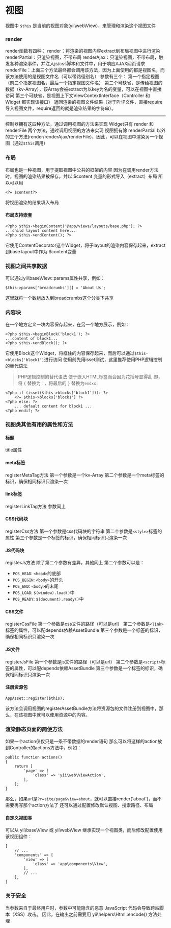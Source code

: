 # 视图

视图中 `$this` 是当前的视图对象(yii\web\View)，来管理和渲染这个视图文件

### render
render函数有四种：
render：将渲染的视图内容extract到布局视图中进行渲染
renderPartial：只渲染视图，不带布局
renderAjax：只渲染视图，不带布局，触发各种渲染事件，并注入js/css脚本和文件中，用于响应AJAX网页请求
renderFile：上面三个方法最终都会调用该方法，因为上面使用的都是视图名，而该方法使用的是视图文件名（可以带路径别名）
参数有三个：
第一个指定视图（前三个指定视图名，最后一个指定视图文件名）
第二个可缺省，是传给视图的数据（kv-Array），该Array会被extract为以key为名的变量，可以在视图中直接访问
第三个可缺省，是视图上下文ViewContextInterface（Controller 和 Widget 都实现该接口）
返回渲染的视图文件结果（对于PHP文件，直接require导入视图文件，require返回的就是渲染结果的字符串）。
******
控制器拥有这四种方法，通过调用视图的方法来实现
Widget只有 render 和 renderFile 两个方法，通过调用视图的方法来实现
视图拥有除 renderPartial 以外的三个方法(render/renderAjax/renderFile)，因此，可以在视图中渲染另一个视图（通过`$this`调用）


### 布局
布局也是一种视图，用于提取视图中公共的框架的内容
因为在调用render方法时，视图的渲染结果被保存，并以 $content 变量的形式导入（extract）布局
所以可以用
```
<?= $content?>
```
将视图渲染的结果填入布局
#### 布局支持嵌套
```
<?php $this->beginContent('@app/views/layouts/base.php'); ?>
...child layout content here...
<?php $this->endContent(); ?>
```
它使用ContentDecorator这个Widget，将子layout的渲染内容保存起来，extract 到base layout中作为 $content变量

### 视图之间共享数据
可以通过yii\base\View::params属性共享，例如：
```
$this->params['breadcrumbs'][] = 'About Us';
```
这里就将一个数组放入到breadcrumbs这个分类下共享

### 内容块
在一个地方定义一块内容保存起来，在另一个地方展示，例如：
```
<?php $this->beginBlock('block1'); ?>
...content of block1...
<?php $this->endBlock(); ?>
```
它使用Block这个Widget，将框住的内容保存起来，而后可以通过`$this->blocks['block1']`进行访问
使用前先用isset测试，这里推荐使用PHP逻辑控制的替代语法
> PHP逻辑控制的替代语法
> 便于嵌入HTML标签而会因为花括号显得乱
> 即，将 `{` 替换为 `:`，将最后的 `}` 替换为`endxx;`
```
<?php if (isset($this->blocks['block1'])): ?>
    <?= $this->blocks['block1'] ?>
<?php else: ?>
    ... default content for block1 ...
<?php endif; ?>
```

### 视图类其他有用的属性和方法
#### 标题
title属性
#### meta标签
registerMetaTag方法
第一个参数是一个kv-Array
第二个参数是一个meta标签的标识，确保相同标识只渲染一次
#### link标签
registerLinkTag方法
参数同上
#### CSS代码块
registerCss方法
第一个参数是css代码块的字符串
第二个参数是`<style>`标签的属性
第三个参数是一个标签的标识，确保相同标识只渲染一次
#### JS代码块
registerJs方法
除了第二个参数有差异，其他同上
第二个参数可以是：
+ `POS_HEAD`: `<head>`的底部
+ `POS_BEGIN`: `<body>`的开头
+ `POS_END`: `<body>`的末尾
+ `POS_LOAD`: `$(window).load()`中
+ `POS_READY`: `$(document).ready()`中
#### CSS文件
registerCssFile
第一个参数是css文件的路径（可以是url）
第二个参数是`<link>`标签的属性，可以配depends依赖AssetBundle
第三个参数是一个标签的标识，确保相同标识只渲染一次
#### JS文件
registerJsFile
第一个参数是js文件的路径（可以是url）
第二个参数是`<script>`标签的属性，可以配depends依赖AssetBundle
第三个参数是一个标签的标识，确保相同标识只渲染一次
#### 注册资源包
```
AppAsset::register($this);
```
该方法会调用视图的registerAssetBundle方法将资源包的文件注册到视图中，那么，在该视图中就可以使用资源中的内容。


### 渲染静态页面的简便方法
如果一个action仅仅只是一条不带数据的render语句
那么可以将这样的action放到Controller的actions方法中，例如：
```
public function actions()
{
    return [
        'page' => [
            'class' => 'yii\web\ViewAction',
        ],
    ];
}
```
那么，如果url是`?r=site/page&view=about`，就可以直接render('aboat')，而不需要再写那个action方法了
还可以通过配置修改默认视图、搜索路径、布局

#### 自定义视图类
可以从 yii\base\View 或 yii\web\View 继承实现一个视图类，而后修改配置使用该视图组件：
```
[
    // ...
    'components' => [
        'view' => [
            'class' => 'app\components\View',
        ],
        // ...
    ],
]
```


### 关于安全
当参数来自于最终用户时，参数中可能隐含的恶意 JavaScript 代码会导致跨站脚本（XSS）攻击。
因此，在输出之前需要用 yii\helpers\Html::encode() 方法处理

